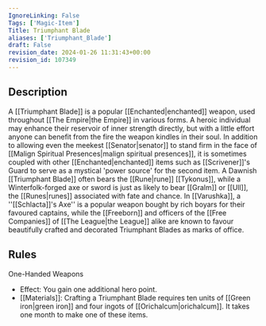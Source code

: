 ```yaml
---
IgnoreLinking: False
Tags: ['Magic-Item']
Title: Triumphant Blade
aliases: ['Triumphant_Blade']
draft: False
revision_date: 2024-01-26 11:31:43+00:00
revision_id: 107349
---
```


## Description
A [[Triumphant Blade]] is a popular [[Enchanted|enchanted]] weapon, used throughout [[The Empire|the Empire]] in various forms. A heroic individual may enhance their reservoir of inner strength directly, but with a little effort anyone can benefit from the fire the weapon kindles in their soul. In addition to allowing even the meekest [[Senator|senator]] to stand firm in the face of [[Malign Spiritual Presences|malign spiritual presences]], it is sometimes coupled with other [[Enchanted|enchanted]] items such as [[Scrivener]]'s Guard to serve as a mystical 'power source' for the second item.
A Dawnish [[Triumphant Blade]] often bears the [[Rune|rune]] [[Tykonus]], while a Winterfolk-forged axe or sword is just as likely to bear [[Gralm]] or [[Ull]], the [[Runes|runes]] associated with fate and chance. In [[Varushka]], a ''[[Schlacta]]'s Axe'' is a popular weapon bought by rich boyars for their favoured captains, while the [[Freeborn]] and officers of the [[Free Companies]] of [[The League|the League]] alike are known to favour beautifully crafted and decorated Triumphant Blades as marks of office.
## Rules
One-Handed Weapons
* Effect: You gain one additional hero point.
* [[Materials]]: Crafting a Triumphant Blade requires ten units of [[Green iron|green iron]] and four ingots of [[Orichalcum|orichalcum]]. It takes one month to make one of these items.